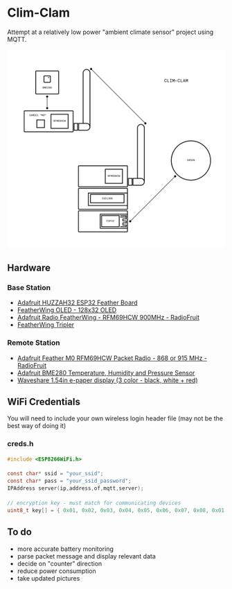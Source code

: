 # Clim-Clam

Attempt at a relatively low power "ambient climate sensor" project using MQTT.

![prototyping][header]

## Hardware

### Base Station
* [Adafruit HUZZAH32 ESP32 Feather Board](https://www.adafruit.com/product/3405)
* [FeatherWing OLED - 128x32 OLED](https://www.adafruit.com/product/2900)
* [Adafruit Radio FeatherWing - RFM69HCW 900MHz - RadioFruit](https://www.adafruit.com/product/3229)
* [FeatherWing Tripler](https://www.adafruit.com/product/3417)

### Remote Station
* [Adafruit Feather M0 RFM69HCW Packet Radio - 868 or 915 MHz - RadioFruit](https://www.adafruit.com/product/3176)
* [Adafruit BME280 Temperature, Humidity and Pressure Sensor](https://www.adafruit.com/product/2652)
* [Waveshare 1.54in e-paper display (3 color - black, white + red)](https://www.amazon.com/Waveshare-1-54inch-three-color-resolution-controller/dp/B074NYX1C4/ref=pd_sbs_229_2?_encoding=UTF8&pd_rd_i=B074NYX1C4&pd_rd_r=X46A33QDZVWT6SV47NG6&pd_rd_w=NKe6A&pd_rd_wg=cCjhA&psc=1&refRID=X46A33QDZVWT6SV47NG6)  

## WiFi Credentials

You will need to include your own wireless login header file (may not be the best way of doing it)

### creds.h
```c
#include <ESP8266WiFi.h>

const char* ssid = "your_ssid";
const char* pass = "your_ssid_password";
IPAddress server(ip,address,of,mqtt,server);

// encryption key - must match for communicating devices
uint8_t key[] = { 0x01, 0x02, 0x03, 0x04, 0x05, 0x06, 0x07, 0x08, 0x01, 0x02, 0x03, 0x04, 0x05, 0x06, 0x07, 0x08};
```

## To do
* more accurate battery monitoring
* parse packet message and display relevant data
* decide on "counter" direction
* reduce power consumption
* take updated pictures

[header]: https://github.com/tpwst/clim-clam/blob/master/img/radio_barl-01.png
